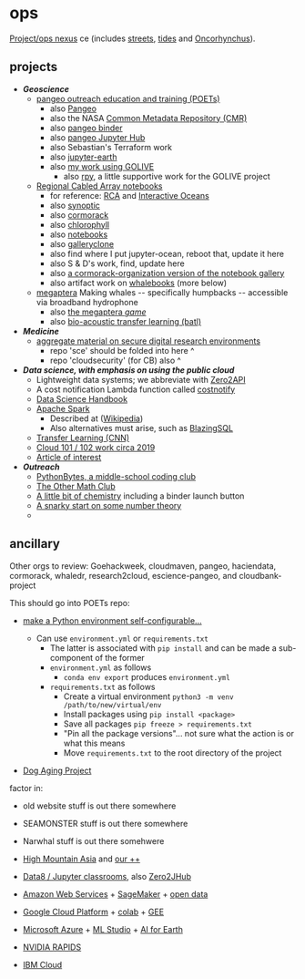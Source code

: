 # ops

[Project/ops nexus](http://github.com/robfatland/ops) ce (includes [streets](https://web6.seattle.gov/travelers/), [tides](http://www.dairiki.org/tides/daily.php/ert) and [Oncorhynchus](http://github.com/robfatland/flyingbosun)).


## projects

* ***Geoscience***
  * [pangeo outreach education and training (POETs)](https://github.com/pangeo-data/education-material)
    * also [Pangeo](http://pangeo.io)
    * also the NASA [Common Metadata Repository (CMR)](https://github.com/pangeo-data/cmr)
    * also [pangeo binder](http://binder.pangeo.io)
    * also [pangeo Jupyter Hub](https://nasa.pangeo.io)
    * also Sebastian's Terraform work
    * also [jupyter-earth](https://github.com/pangeo-data/jupyter-earth)
    * also [my work using GOLIVE](https://github.com/robfatland/golive)
      * also [rpy](https://github.com/robfatland/rpy), a little supportive work for the GOLIVE project
  * [Regional Cabled Array notebooks](https://github.com/cormorack/notebooks)
    * for reference: [RCA](http://app-dev.ooica.net) and [Interactive Oceans](https://interactiveoceans.washington.edu)
    * also [synoptic](https://github.com/robfatland/synoptic)
    * also [cormorack](https://github.com/robfatland/cormorack)
    * also [chlorophyll](https://github.com/robfatland/chlorophyll)
    * also [notebooks](https://github.com/robfatland/notebooks)
    * also [galleryclone](https://github.com/robfatland/galleryclone)
    * also find where I put jupyter-ocean, reboot that, update it here
    * also S & D's work, find, update here
    * also [a cormorack-organization version of the notebook gallery](http://github.com/cormorack/gallery) 
    * also artifact work on [whalebooks](http://github.com/cormorack/whalebooks) (more below)
  * [megaptera](http://github.com/whaledr/whalebooks) Making whales -- specifically humpbacks -- accessible via broadband hydrophone
    * also [the megaptera *game*](http://megaptera.swipesforscience.org/#/) 
    * also [bio-acoustic transfer learning (batl)](https://github.com/pshivraj/batl)
* ***Medicine***
  * [aggregate material on secure digital research environments](https://github.com/robfatland/uwsdre) 
    * repo 'sce' should be folded into here ^
    * repo 'cloudsecurity' (for CB) also ^
* ***Data science, with emphasis on using the public cloud***
  * Lightweight data systems; we abbreviate with [Zero2API](https://github.com/robfatland/Zero2API)
  * A cost notification Lambda function called [costnotify](https://github.com/robfatland/costnotify)
  * [Data Science Handbook](https://jakevdp.github.io/PythonDataScienceHandbook/)
  * [Apache Spark](https://spark.apache.org/documentation.html) 
    * Described at ([Wikipedia](https://en.wikipedia.org/wiki/Apache_Spark))
    * Also alternatives must arise, such as [BlazingSQL](https://docs.blazingdb.com)
  * [Transfer Learning (CNN)](https://github.com/pshivraj/batl)
  * [Cloud 101 / 102 work circa 2019](https://github.com/robfatland/cloud101102)
  * [Article of interest](https://hai.stanford.edu/news/the_intertwined_quest_for_understanding_biological_intelligence_and_creating_artificial_intelligence/)
* ***Outreach***
  * [PythonBytes, a middle-school coding club](https://github.com/robfatland/pythonbytes)
  * [The Other Math Club](https://github.com/robfatland/othermathclub)
  * [A little bit of chemistry](https://github.com/robfatland/chemistry) including a binder launch button
  * [A snarky start on some number theory](https://github.com/robfatland/boojum)
  * 
  


## ancillary

Other orgs to review: Goehackweek, cloudmaven, pangeo, haciendata, cormorack, whaledr, research2cloud, escience-pangeo, and cloudbank-project


This should go into POETs repo: 


* [make a Python environment self-configurable...](http://github.com/robfatland/ops)
  * Can use `environment.yml` or `requirements.txt`
    * The latter is associated with `pip install` and can be made a sub-component of the former
    * `environment.yml` as follows
      * `conda env export` produces `environment.yml`
    * `requirements.txt` as follows
      * Create a virtual environment `python3 -m venv /path/to/new/virtual/env`
      * Install packages using `pip install <package>`
      * Save all packages `pip freeze > requirements.txt`
      * "Pin all the package versions"... not sure what the action is or what this means
      * Move `requirements.txt` to the root directory of the project

* [Dog Aging Project](http://dogagingproject.com/)

factor in: 


* old website stuff is out there somewhere


* SEAMONSTER stuff is out there somewhere


* Narwhal stuff is out there somehwere


* [High Mountain Asia](http://himat.org/) and 
[our ++](https://cloudmaven.github.io/documentation/ccs_high_mountain_asia.html)


* [Data8 / Jupyter classrooms](http://data8.org/), also [Zero2JHub](https://zero-to-jupyterhub.readthedocs.io/en/latest/)


* [Amazon Web Services](http://aws.amazon.com) + [SageMaker](https://aws.amazon.com/sagemaker/) + 
[open data](https://registry.opendata.aws/)
* [Google Cloud Platform](http://cloud.google.com) + 
[colab](https://colab.research.google.com/) +
[GEE](https://earthengine.google.com)
* [Microsoft Azure](http://azure.microsoft.com) + 
[ML Studio](https://studio.azureml.net) +
[AI for Earth](https://www.microsoft.com/en-us/ai/ai-for-earth)
* [NVIDIA RAPIDS](https://rapids.ai/)
* [IBM Cloud](https://www.ibm.com/cloud)
